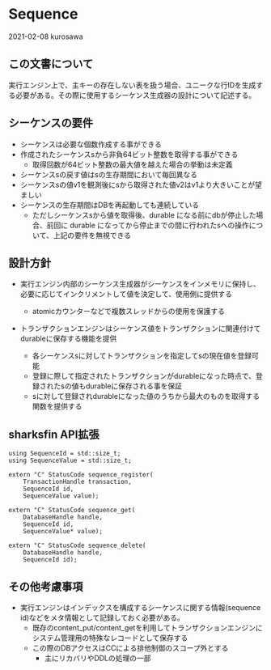 # Sequence

2021-02-08 kurosawa

## この文書について

実行エンジン上で、主キーの存在しない表を扱う場合、ユニークな行IDを生成する必要がある。その際に使用するシーケンス生成器の設計について記述する。

## シーケンスの要件

* シーケンスは必要な個数作成する事ができる
* 作成されたシーケンスsから非負64ビット整数を取得する事ができる
  * 取得回数が64ビット整数の最大値を越えた場合の挙動は未定義
* シーケンスsの戻す値はsの生存期間において毎回異なる
* シーケンスsの値v1を観測後にsから取得された値v2はv1より大きいことが望ましい
* シーケンスの生存期間はDBを再起動しても連続している
  * ただしシーケンスsから値を取得後、durable になる前にdbが停止した場合、前回に durable になってから停止までの間に行われたsへの操作について、上記の要件を無視できる

## 設計方針

* 実行エンジン内部のシーケンス生成器がシーケンスをインメモリに保持し、必要に応じてインクリメントして値を決定して、使用側に提供する
  * atomicカウンターなどで複数スレッドからの使用を保護する

* トランザクションエンジンはシーケンス値をトランザクションに関連付けてdurableに保存する機能を提供
  * 各シーケンスsに対してトランザクションを指定してsの現在値を登録可能
  * 登録に際して指定されたトランザクションがdurableになった時点で、登録されたsの値もdurableに保存される事を保証
  * sに対して登録されdurableになった値のうちから最大のものを取得する関数を提供する

## sharksfin API拡張

```
using SequenceId = std::size_t;
using SequenceValue = std::size_t;

extern "C" StatusCode sequence_register(
    TransactionHandle transaction,
    SequenceId id,
    SequenceValue value);

extern "C" StatusCode sequence_get(
    DatabaseHandle handle,
    SequenceId id,
    SequenceValue* value);

extern "C" StatusCode sequence_delete(
    DatabaseHandle handle,
    SequenceId id);
```

## その他考慮事項

* 実行エンジンはインデックスを構成するシーケンスに関する情報(sequence id)などをメタ情報として記録しておく必要がある。
  * 既存のcontent_put/content_getを利用してトランザクションエンジンにシステム管理用の特殊なレコードとして保存する
  * この際のDBアクセスはCCによる排他制御のスコープ外とする
    * 主にリカバリやDDLの処理の一部



